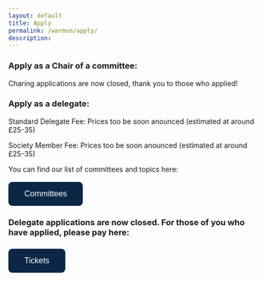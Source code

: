 ```yaml
---
layout: default
title: Apply
permalink: /warmun/apply/
description:
---
```


### Apply as a Chair of a committee:
Charing applications are now closed, thank you to those who applied!

### Apply as a delegate:
Standard Delegate Fee: Prices too be soon anounced (estimated at around £25-35) 

Society Member Fee: Prices too be soon anounced (estimated at around £25-35)

You can find our list of committees and topics here:
<br><br>
<a href="http://warwickun.org/warmun/committees"><button style="background-color:#0C2745;border: none; border-radius: 8px; color: white; padding: 15px 32px; text-align: center; text-decoration: none; display: inline-block; font-size: 16px; cursor: pointer;">Committees</button></a>

### Delegate applications are now closed. For those of you who have applied, please pay here:
### <a href="https://www.warwicksu.com/venues-events/events/4260/23379/"><button style="background-color:#0C2745;border: none; border-radius: 8px; color: white; padding: 15px 32px; text-align:  center; text-decoration: none; display: inline-block; font-size: 16px; cursor: pointer;">Tickets</button></a>
